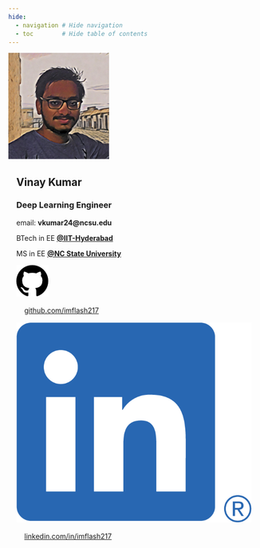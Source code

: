```yaml
---
hide:
  - navigation # Hide navigation
  - toc        # Hide table of contents
---
```


<!-- [LinkedIn :material-linkedin:](#){: .md-button .md-button--primary }
[Github :material-github: ](#){: .md-button .md-button--primary } -->


<!-- ------------------------------------------------------------------------------------ -->

<style>
.card {
  box-shadow: 0 4px 8px 0 rgba(0,0,0,0.2);
  transition: 0.3s;
  width: 60%;
  display: flex;
  margin: auto;
}

.card:hover {
  box-shadow: 0 8px 16px 0 rgba(0,0,0,0.2);
}

.container {
  padding: 2px 16px;
}
</style>

<!-- ------------------------------------------------------------------------------------ -->

<div class="photo">
  <img src="assets/vinay.png" alt="avatar" style="width:40%">
  <div class="container">
    <h2><b>Vinay Kumar</b></h2> 
    <h3>Deep Learning Engineer</h3>
    <p>email: <b>vkumar24@ncsu.edu</b></p>
    <p>BTech in EE <a style="font-weight:bold" href="https://iith.ac.in/">@IIT-Hyderabad</a></p>
    <p>MS in EE <a style="font-weight:bold" href="https://www.ncsu.edu/">@NC State University</a></p>
    <div class="photo" style="width:100%">
        <img src="assets/github-logo.png">
        <div class="container">
            <p><a href="https://github.com/imflash217">github.com/imflash217</a></p>
        </div>
    </div>
    <div class="photo" style="width:100%">
        <img src="assets/LI-In-Bug.png">
        <div class="container">
            <p><a href="https://linkedin.com/in/imflash217">linkedin.com/in/imflash217</a></p>
        </div>
    </div>
  </div>
</div>

<!-- ------------------------------------------------------------------------------------ -->

